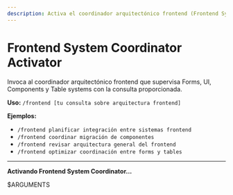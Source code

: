```yaml
---
description: Activa el coordinador arquitectónico frontend (Frontend System Coordinator)
---
```


# Frontend System Coordinator Activator

Invoca al coordinador arquitectónico frontend que supervisa Forms, UI, Components y Table systems con la consulta proporcionada.

**Uso:** `/frontend [tu consulta sobre arquitectura frontend]`

**Ejemplos:**

- `/frontend planificar integración entre sistemas frontend`
- `/frontend coordinar migración de componentes`
- `/frontend revisar arquitectura general del frontend`
- `/frontend optimizar coordinación entre forms y tables`

---

**Activando Frontend System Coordinator...**

$ARGUMENTS
